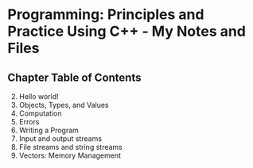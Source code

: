 # Programming: Principles and Practice Using C++ - My Notes and Files

## Chapter Table of Contents
2. Hello world!
3. Objects, Types, and Values
4. Computation
5. Errors
6. Writing a Program
10. Input and output streams
11. File streams and string streams
17. Vectors: Memory Management
